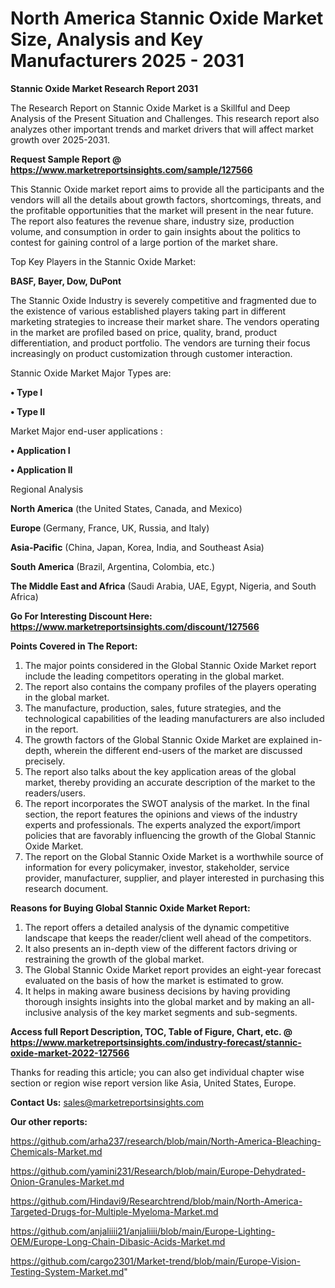 # North America Stannic Oxide Market Size, Analysis and Key Manufacturers 2025 - 2031

<strong>Stannic Oxide Market Research Report 2031</strong>

The Research Report on Stannic Oxide Market is a Skillful and Deep Analysis of the Present Situation and Challenges. This research report also analyzes other important trends and market drivers that will affect market growth over 2025-2031.

<strong>Request Sample Report @ <a href=https://www.marketreportsinsights.com/sample/127566>https://www.marketreportsinsights.com/sample/127566</a></strong>

This Stannic Oxide market report aims to provide all the participants and the vendors will all the details about growth factors, shortcomings, threats, and the profitable opportunities that the market will present in the near future. The report also features the revenue share, industry size, production volume, and consumption in order to gain insights about the politics to contest for gaining control of a large portion of the market share.

Top Key Players in the Stannic Oxide Market:

<strong>BASF, Bayer, Dow, DuPont</strong>

The Stannic Oxide Industry is severely competitive and fragmented due to the existence of various established players taking part in different marketing strategies to increase their market share. The vendors operating in the market are profiled based on price, quality, brand, product differentiation, and product portfolio. The vendors are turning their focus increasingly on product customization through customer interaction.

Stannic Oxide Market Major Types are:

<strong>• Type I

• Type II</strong>

Market Major end-user applications :

<strong>• Application I

• Application II</strong>

Regional Analysis

</u><strong><b>North America</b></strong> (the United States, Canada, and Mexico)

<strong><b>Europe </b></strong>(Germany, France, UK, Russia, and Italy)

<strong><b>Asia-Pacific</b></strong> (China, Japan, Korea, India, and Southeast Asia)

<strong><b>South America</b></strong> (Brazil, Argentina, Colombia, etc.)

<strong><b>The Middle East and Africa</b></strong> (Saudi Arabia, UAE, Egypt, Nigeria, and South Africa)

<strong>Go For Interesting Discount Here: <a href=https://www.marketreportsinsights.com/discount/127566>https://www.marketreportsinsights.com/discount/127566</a></strong>

<strong>Points Covered in The Report:</strong>
<ol>
  <li>The major points considered in the Global Stannic Oxide Market report include the leading competitors operating in the global market.</li>
  <li>The report also contains the company profiles of the players operating in the global market.</li>
  <li>The manufacture, production, sales, future strategies, and the technological capabilities of the leading manufacturers are also included in the report.</li>
  <li>The growth factors of the Global Stannic Oxide Market are explained in-depth, wherein the different end-users of the market are discussed precisely.</li>
  <li>The report also talks about the key application areas of the global market, thereby providing an accurate description of the market to the readers/users.</li>
  <li>The report incorporates the SWOT analysis of the market. In the final section, the report features the opinions and views of the industry experts and professionals. The experts analyzed the export/import policies that are favorably influencing the growth of the Global Stannic Oxide Market.</li>
  <li>The report on the Global Stannic Oxide Market is a worthwhile source of information for every policymaker, investor, stakeholder, service provider, manufacturer, supplier, and player interested in purchasing this research document.</li>
</ol>
<strong>Reasons for Buying Global Stannic Oxide Market Report:</strong>

<ol>
  <li>The report offers a detailed analysis of the dynamic competitive landscape that keeps the reader/client well ahead of the competitors.</li>
  <li>It also presents an in-depth view of the different factors driving or restraining the growth of the global market.</li>
  <li>The Global Stannic Oxide Market report provides an eight-year forecast evaluated on the basis of how the market is estimated to grow.</li>
  <li>It helps in making aware business decisions by having providing thorough insights insights into the global market and by making an all-inclusive analysis of the key market segments and sub-segments.</li>
</ol>
<strong>Access full Report Description, TOC, Table of Figure, Chart, etc. @ <a href=https://www.marketreportsinsights.com/industry-forecast/stannic-oxide-market-2022-127566>https://www.marketreportsinsights.com/industry-forecast/stannic-oxide-market-2022-127566</a></strong>


Thanks for reading this article; you can also get individual chapter wise section or region wise report version like Asia, United States, Europe.

<strong>Contact Us:</strong>
sales@marketreportsinsights.com

<strong>Our other reports:</strong>

<a href=https://github.com/arha237/research/blob/main/North-America-Bleaching-Chemicals-Market.md>https://github.com/arha237/research/blob/main/North-America-Bleaching-Chemicals-Market.md</a>

<a href=https://github.com/yamini231/Research/blob/main/Europe-Dehydrated-Onion-Granules-Market.md>https://github.com/yamini231/Research/blob/main/Europe-Dehydrated-Onion-Granules-Market.md</a>

<a href=https://github.com/Hindavi9/Researchtrend/blob/main/North-America-Targeted-Drugs-for-Multiple-Myeloma-Market.md>https://github.com/Hindavi9/Researchtrend/blob/main/North-America-Targeted-Drugs-for-Multiple-Myeloma-Market.md</a>

<a href=https://github.com/anjaliiii21/anjaliiii/blob/main/Europe-Lighting-OEM/Europe-Long-Chain-Dibasic-Acids-Market.md>https://github.com/anjaliiii21/anjaliiii/blob/main/Europe-Lighting-OEM/Europe-Long-Chain-Dibasic-Acids-Market.md</a>

<a href=https://github.com/cargo2301/Market-trend/blob/main/Europe-Vision-Testing-System-Market.md>https://github.com/cargo2301/Market-trend/blob/main/Europe-Vision-Testing-System-Market.md</a>"
